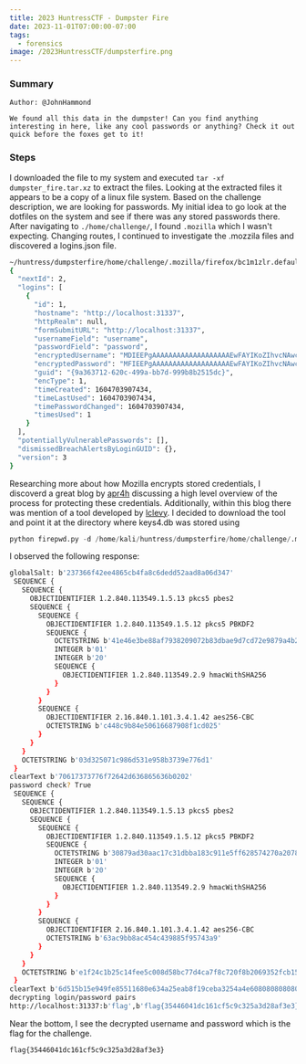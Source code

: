 ```yaml
---
title: 2023 HuntressCTF - Dumpster Fire
date: 2023-11-01T07:00:00-07:00
tags:
  - forensics
image: /2023HuntressCTF/dumpsterfire.png
---
```


### Summary
```
Author: @JohnHammond

We found all this data in the dumpster! Can you find anything interesting in here, like any cool passwords or anything? Check it out quick before the foxes get to it!
```

### Steps

I downloaded the file to my system and executed ```tar -xf dumpster_fire.tar.xz``` to extract the files.  Looking at the extracted files it appears to be a copy of a linux file system.  Based on the challenge description, we are looking for passwords.  My initial idea to go look at the dotfiles on the system and see if there was any stored passwords there.  After navigating to ```./home/challenge/```, I found ```.mozilla``` which I wasn't expecting.  Changing routes, I continued to investigate the .mozzila files and discovered a logins.json file. 

```bash
~/huntress/dumpsterfire/home/challenge/.mozilla/firefox/bc1m1zlr.default-release » jq . logins.json                                                                                                                                                                                                               kali@kali
{
  "nextId": 2,
  "logins": [
    {
      "id": 1,
      "hostname": "http://localhost:31337",
      "httpRealm": null,
      "formSubmitURL": "http://localhost:31337",
      "usernameField": "username",
      "passwordField": "password",
      "encryptedUsername": "MDIEEPgAAAAAAAAAAAAAAAAAAAEwFAYIKoZIhvcNAwcECPs50spbp6eyBAi0aCUHIntLPA==",
      "encryptedPassword": "MFIEEPgAAAAAAAAAAAAAAAAAAAEwFAYIKoZIhvcNAwcECEcjS+e6bXjFBCgCQ0p/1wCqPUmdgXdZWlohMXan4C3jD0bQgzsweyVEpAjJa+P9eOU4",
      "guid": "{9a363712-620c-499a-bb7d-999b8b2515dc}",
      "encType": 1,
      "timeCreated": 1604703907434,
      "timeLastUsed": 1604703907434,
      "timePasswordChanged": 1604703907434,
      "timesUsed": 1
    }
  ],
  "potentiallyVulnerablePasswords": [],
  "dismissedBreachAlertsByLoginGUID": {},
  "version": 3
}                                                                                           
```

Researching more about how Mozilla encrypts stored credentials, I discoverd a great blog by [apr4h](https://apr4h.github.io/2019-12-20-Harvesting-Browser-Credentials/) discussing a high level overview of the process for protecting these credentials.  Additionally, within this blog there was mention of a tool developed by [lclevy](https://github.com/lclevy/firepwd).  I decided to download the tool and point it at the directory where keys4.db was stored using
```python
python firepwd.py -d /home/kali/huntress/dumpsterfire/home/challenge/.mozilla/firefox/bc1m1zlr.default-release/ 
```

I observed the following response:

```bash
globalSalt: b'237366f42ee4865cb4fa8c6dedd52aad8a06d347'
 SEQUENCE {
   SEQUENCE {
     OBJECTIDENTIFIER 1.2.840.113549.1.5.13 pkcs5 pbes2
     SEQUENCE {
       SEQUENCE {
         OBJECTIDENTIFIER 1.2.840.113549.1.5.12 pkcs5 PBKDF2
         SEQUENCE {
           OCTETSTRING b'41e46e3be88af7938209072b83dbae9d7cd72e9879a4b24f2af9106ecad57e42'
           INTEGER b'01'
           INTEGER b'20'
           SEQUENCE {
             OBJECTIDENTIFIER 1.2.840.113549.2.9 hmacWithSHA256
           }
         }
       }
       SEQUENCE {
         OBJECTIDENTIFIER 2.16.840.1.101.3.4.1.42 aes256-CBC
         OCTETSTRING b'c448c9b84e50616687908f1cd025'
       }
     }
   }
   OCTETSTRING b'03d325071c986d531e958b3739e776d1'
 }
clearText b'70617373776f72642d636865636b0202'
password check? True
 SEQUENCE {
   SEQUENCE {
     OBJECTIDENTIFIER 1.2.840.113549.1.5.13 pkcs5 pbes2
     SEQUENCE {
       SEQUENCE {
         OBJECTIDENTIFIER 1.2.840.113549.1.5.12 pkcs5 PBKDF2
         SEQUENCE {
           OCTETSTRING b'30879ad30aac17c31dbba183c911e5ff628574270a207892f5ae1d118a38d0b6'
           INTEGER b'01'
           INTEGER b'20'
           SEQUENCE {
             OBJECTIDENTIFIER 1.2.840.113549.2.9 hmacWithSHA256
           }
         }
       }
       SEQUENCE {
         OBJECTIDENTIFIER 2.16.840.1.101.3.4.1.42 aes256-CBC
         OCTETSTRING b'63ac9bb8ac454c439885f95743a9'
       }
     }
   }
   OCTETSTRING b'e1f24c1b25c14fee5c008d58bc77d4ca7f8c720f8b2069352fcb153d1da1f9ee'
 }
clearText b'6d515b15e949fe85511680e634a25eab8f19ceba3254a4e60808080808080808'
decrypting login/password pairs
http://localhost:31337:b'flag',b'flag{35446041dc161cf5c9c325a3d28af3e3}'
```

Near the bottom, I see the decrypted username and password which is the flag for the challenge.

```flag{35446041dc161cf5c9c325a3d28af3e3}```


